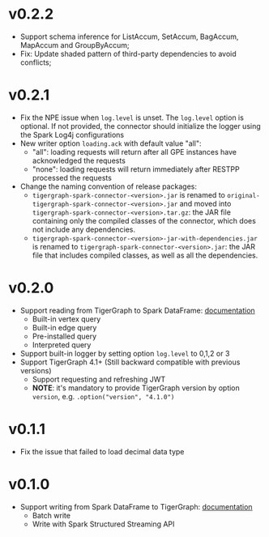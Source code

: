 # v0.2.2
* Support schema inference for ListAccum, SetAccum, BagAccum, MapAccum and GroupByAccum;
* Fix: Update shaded pattern of third-party dependencies to avoid conflicts;

# v0.2.1
* Fix the NPE issue when `log.level` is unset. The `log.level` option is optional. If not provided, the connector should initialize the logger using the Spark Log4j configurations
* New writer option `loading.ack` with default value "all": 
  * "all": loading requests will return after all GPE instances have acknowledged the requests 
  * "none": loading requests will return immediately after RESTPP processed the requests
* Change the naming convention of release packages:
  * `tigergraph-spark-connector-<version>.jar` is renamed to `original-tigergraph-spark-connector-<version>.jar` and moved into `tigergraph-spark-connector-<version>.tar.gz`: the JAR file containing only the compiled classes of the connector, which does not include any dependencies.
  * `tigergraph-spark-connector-<version>-jar-with-dependencies.jar` is renamed to `tigergraph-spark-connector-<version>.jar`: the JAR file that includes compiled classes, as well as all the dependencies.

# v0.2.0
* Support reading from TigerGraph to Spark DataFrame: [documentation](https://docs.tigergraph.com/tigergraph-server/current/data-loading/read-to-spark-dataframe)
  * Built-in vertex query
  * Built-in edge query
  * Pre-installed query
  * Interpreted query
* Support built-in logger by setting option `log.level` to 0,1,2 or 3
* Support TigerGraph 4.1+ (Still backward compatible with previous versions)
  * Support requesting and refreshing JWT
  * **NOTE**: it's mandatory to provide TigerGraph version by option `version`, e.g. `.option("version", "4.1.0")`

# v0.1.1
* Fix the issue that failed to load decimal data type

# v0.1.0
* Support writing from Spark DataFrame to TigerGraph: [documentation](https://docs.tigergraph.com/tigergraph-server/current/data-loading/load-from-spark-dataframe)
  * Batch write
  * Write with Spark Structured Streaming API